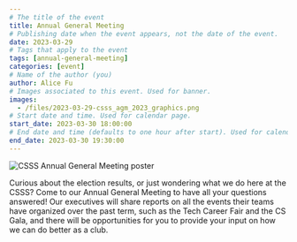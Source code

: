 ```yaml
---
# The title of the event
title: Annual General Meeting
# Publishing date when the event appears, not the date of the event.
date: 2023-03-29
# Tags that apply to the event
tags: [annual-general-meeting]
categories: [event]
# Name of the author (you)
author: Alice Fu
# Images associated to this event. Used for banner.
images:
  - /files/2023-03-29-csss_agm_2023_graphics.png
# Start date and time. Used for calendar page.
start_date: 2023-03-30 18:00:00
# End date and time (defaults to one hour after start). Used for calendar page.
end_date: 2023-03-30 19:30:00
---
```


![CSSS Annual General Meeting poster](/files/2023-03-29-csss_agm_2023_graphics.png)

Curious about the election results, or just wondering what we do here at the CSSS? Come to our Annual General Meeting to have all your questions answered! Our executives will share reports on all the events their teams have organized over the past term, such as the Tech Career Fair and the CS Gala, and there will be opportunities for you to provide your input on how we can do better as a club.
